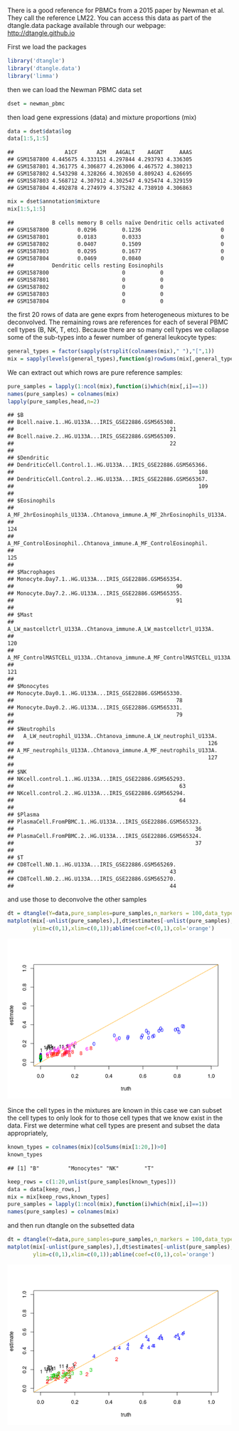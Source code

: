 There is a good reference for PBMCs from a 2015 paper by Newman et al. They call the reference LM22. You can access this data as part of the dtangle.data package available through our webpage: <http://dtangle.github.io>

First we load the packages

``` r
library('dtangle')
library('dtangle.data')
library('limma')
```

then we can load the Newman PBMC data set

``` r
dset = newman_pbmc
```

then load gene expressions (data) and mixture proportions (mix)

``` r
data = dset$data$log
data[1:5,1:5]
```

    ##                A1CF      A2M   A4GALT    A4GNT     AAAS
    ## GSM1587800 4.445675 4.333151 4.297844 4.293793 4.336305
    ## GSM1587801 4.361775 4.306877 4.263006 4.467572 4.380213
    ## GSM1587802 4.543298 4.328266 4.302650 4.809243 4.626695
    ## GSM1587803 4.568712 4.307912 4.302547 4.925474 4.329159
    ## GSM1587804 4.492878 4.274979 4.375282 4.738910 4.306863

``` r
mix = dset$annotation$mixture
mix[1:5,1:5]
```

    ##            B cells memory B cells naïve Dendritic cells activated
    ## GSM1587800         0.0296        0.1236                         0
    ## GSM1587801         0.0183        0.0333                         0
    ## GSM1587802         0.0407        0.1509                         0
    ## GSM1587803         0.0295        0.1677                         0
    ## GSM1587804         0.0469        0.0840                         0
    ##            Dendritic cells resting Eosinophils
    ## GSM1587800                       0           0
    ## GSM1587801                       0           0
    ## GSM1587802                       0           0
    ## GSM1587803                       0           0
    ## GSM1587804                       0           0

the first 20 rows of data are gene exprs from heterogeneous mixtures to be deconvolved. The remaining rows are references for each of several PBMC cell types (B, NK, T, etc). Because there are so many cell types we collapse some of the sub-types into a fewer number of general leukocyte types:

``` r
general_types = factor(sapply(strsplit(colnames(mix)," "),"[",1))
mix = sapply(levels(general_types),function(g)rowSums(mix[,general_types==g,drop=FALSE]))
```

We can extract out which rows are pure reference samples:

``` r
pure_samples = lapply(1:ncol(mix),function(i)which(mix[,i]==1))
names(pure_samples) = colnames(mix)
lapply(pure_samples,head,n=2)
```

    ## $B
    ## Bcell.naive.1..HG.U133A...IRIS_GSE22886.GSM565308. 
    ##                                                 21 
    ## Bcell.naive.2..HG.U133A...IRIS_GSE22886.GSM565309. 
    ##                                                 22 
    ## 
    ## $Dendritic
    ## DendriticCell.Control.1..HG.U133A...IRIS_GSE22886.GSM565366. 
    ##                                                          108 
    ## DendriticCell.Control.2..HG.U133A...IRIS_GSE22886.GSM565367. 
    ##                                                          109 
    ## 
    ## $Eosinophils
    ## A_MF_2hrEosinophils_U133A..Chtanova_immune.A_MF_2hrEosinophils_U133A. 
    ##                                                                   124 
    ##       A_MF_ControlEosinophil..Chtanova_immune.A_MF_ControlEosinophil. 
    ##                                                                   125 
    ## 
    ## $Macrophages
    ## Monocyte.Day7.1..HG.U133A...IRIS_GSE22886.GSM565354. 
    ##                                                   90 
    ## Monocyte.Day7.2..HG.U133A...IRIS_GSE22886.GSM565355. 
    ##                                                   91 
    ## 
    ## $Mast
    ##       A_LW_mastcellctrl_U133A..Chtanova_immune.A_LW_mastcellctrl_U133A. 
    ##                                                                     120 
    ## A_MF_ControlMASTCELL_U133A..Chtanova_immune.A_MF_ControlMASTCELL_U133A. 
    ##                                                                     121 
    ## 
    ## $Monocytes
    ## Monocyte.Day0.1..HG.U133A...IRIS_GSE22886.GSM565330. 
    ##                                                   78 
    ## Monocyte.Day0.2..HG.U133A...IRIS_GSE22886.GSM565331. 
    ##                                                   79 
    ## 
    ## $Neutrophils
    ##   A_LW_neutrophil_U133A..Chtanova_immune.A_LW_neutrophil_U133A. 
    ##                                                             126 
    ## A_MF_neutrophils_U133A..Chtanova_immune.A_MF_neutrophils_U133A. 
    ##                                                             127 
    ## 
    ## $NK
    ## NKcell.control.1..HG.U133A...IRIS_GSE22886.GSM565293. 
    ##                                                    63 
    ## NKcell.control.2..HG.U133A...IRIS_GSE22886.GSM565294. 
    ##                                                    64 
    ## 
    ## $Plasma
    ## PlasmaCell.FromPBMC.1..HG.U133A...IRIS_GSE22886.GSM565323. 
    ##                                                         36 
    ## PlasmaCell.FromPBMC.2..HG.U133A...IRIS_GSE22886.GSM565324. 
    ##                                                         37 
    ## 
    ## $T
    ## CD8Tcell.N0.1..HG.U133A...IRIS_GSE22886.GSM565269. 
    ##                                                 43 
    ## CD8Tcell.N0.2..HG.U133A...IRIS_GSE22886.GSM565270. 
    ##                                                 44

and use those to deconvolve the other samples

``` r
dt = dtangle(Y=data,pure_samples=pure_samples,n_markers = 100,data_type='microarray-gene')
matplot(mix[-unlist(pure_samples),],dt$estimates[-unlist(pure_samples),],xlab="truth",ylab="estimate",
        ylim=c(0,1),xlim=c(0,1));abline(coef=c(0,1),col='orange')
```

![](blood_files/figure-markdown_github/unnamed-chunk-6-1.png)

Since the cell types in the mixtures are known in this case we can subset the cell types to only look for to those cell types that we know exist in the data. First we determine what cell types are present and subset the data appropriately,

``` r
known_types = colnames(mix)[colSums(mix[1:20,])>0]
known_types
```

    ## [1] "B"         "Monocytes" "NK"        "T"

``` r
keep_rows = c(1:20,unlist(pure_samples[known_types]))
data = data[keep_rows,]
mix = mix[keep_rows,known_types]
pure_samples = lapply(1:ncol(mix),function(i)which(mix[,i]==1))
names(pure_samples) = colnames(mix)
```

and then run dtangle on the subsetted data

``` r
dt = dtangle(Y=data,pure_samples=pure_samples,n_markers = 100,data_type='microarray-gene')
matplot(mix[-unlist(pure_samples),],dt$estimates[-unlist(pure_samples),],xlab="truth",ylab="estimate",
        ylim=c(0,1),xlim=c(0,1));abline(coef=c(0,1),col='orange')
```

![](blood_files/figure-markdown_github/unnamed-chunk-9-1.png)
